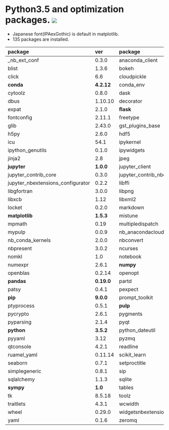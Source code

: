 Python3.5 and optimization packages. [![](https://badge.imagelayers.io/tsutomu7/opt-python:latest.svg)](https://imagelayers.io/?images=tsutomu7/opt-python:latest)
======

- Japanese font(IPAexGothic) is default in matplotlib.
- 135 packages are installed.

package|ver|package|ver|package|ver
:--|:--|:--|:--|:--|:--
_nb_ext_conf|0.3.0|anaconda_client|1.5.3|blaze|0.10.1
blist|1.3.6|bokeh|0.12.3|chest|0.2.3
click|6.6|cloudpickle|0.2.1|clyent|1.2.2
**conda**|**4.2.12**|conda_env|2.6.0|cycler|0.10.0
cytoolz|0.8.0|dask|0.11.1|datashape|0.5.2
dbus|1.10.10|decorator|4.0.10|entrypoints|0.2.2
expat|2.1.0|**flask**|**0.11.1**|flask_cors|2.1.2
fontconfig|2.11.1|freetype|2.5.5|funcdesigner|0.5620
glib|2.43.0|gst_plugins_base|1.8.0|gstreamer|1.8.0
h5py|2.6.0|hdf5|1.8.17|heapdict|1.0.0
icu|54.1|ipykernel|4.5.0|**ipython**|**5.1.0**
ipython_genutils|0.1.0|ipywidgets|5.2.2|itsdangerous|0.24
jinja2|2.8|jpeg|8d|jsonschema|2.5.1
**jupyter**|**1.0.0**|jupyter_client|4.4.0|jupyter_console|5.0.0
jupyter_contrib_core|0.3.0|jupyter_contrib_nbextensions|0.2.1|jupyter_core|4.2.0
jupyter_nbextensions_configurator|0.2.2|libffi|3.2.1|libgcc|5.2.0
libgfortran|3.0.0|libpng|1.6.22|libsodium|1.0.10
libxcb|1.12|libxml2|2.9.2|llvmlite|0.14.0
locket|0.2.0|markdown|2.6.7|markupsafe|0.23
**matplotlib**|**1.5.3**|mistune|0.7.3|more_itertools|2.2
mpmath|0.19|multipledispatch|0.4.9|myopenopt|0.0.2
mypulp|0.0.9|nb_anacondacloud|1.2.0|nb_conda|2.0.0
nb_conda_kernels|2.0.0|nbconvert|4.2.0|nbformat|4.1.0
nbpresent|3.0.2|ncurses|5.9|**networkx**|**1.11**
nomkl|1.0|notebook|4.2.3|numba|0.29.0
numexpr|2.6.1|**numpy**|**1.11.2**|odo|0.5.0
openblas|0.2.14|openopt|0.5625|openssl|1.0.2j
**pandas**|**0.19.0**|partd|0.3.6|path.py|8.2.1
patsy|0.4.1|pexpect|4.0.1|pickleshare|0.7.4
**pip**|**9.0.0**|prompt_toolkit|1.0.8|psutil|4.4.2
ptyprocess|0.5.1|**pulp**|**1.6.1**|pycosat|0.6.1
pycrypto|2.6.1|pygments|2.1.3|pyjade|4.0.0
pyparsing|2.1.4|pyqt|5.6.0|pytables|3.3.0
**python**|**3.5.2**|python_dateutil|2.5.3|pytz|2016.7
pyyaml|3.12|pyzmq|16.0.0|qt|5.6.0
qtconsole|4.2.1|readline|6.2|requests|2.11.1
ruamel_yaml|0.11.14|scikit_learn|0.18|**scipy**|**0.18.1**
seaborn|0.7.1|setproctitle|1.1.9|setuptools|27.2.0
simplegeneric|0.8.1|sip|4.18|six|1.10.0
sqlalchemy|1.1.3|sqlite|3.13.0|statsmodels|0.6.1
**sympy**|**1.0**|tables|3.3.0|terminado|0.6
tk|8.5.18|toolz|0.8.0|tornado|4.4.2
traitlets|4.3.1|wcwidth|0.1.7|werkzeug|0.11.11
wheel|0.29.0|widgetsnbextension|1.2.6|xz|5.2.2
yaml|0.1.6|zeromq|4.1.5|zlib|1.2.8
